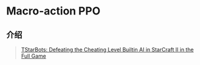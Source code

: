 # Macro-action PPO

## 介绍

> [TStarBots: Defeating the Cheating Level Builtin AI in StarCraft II in the Full Game](https://arxiv.org/pdf/1809.07193)



